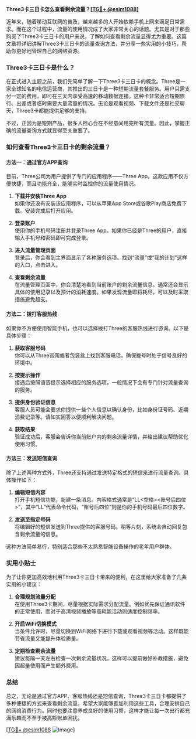 **Three3卡三日卡怎么查看剩余流量？[[TG💪+ @esim1088](https://t.me/s/esim1088)]**

近年来，随着移动互联网的普及，越来越多的人开始依赖手机上网来满足日常需求。而在这个过程中，流量的使用情况成了大家非常关心的话题。尤其是对于那些购买了Three3卡三日卡的用户来说，了解如何查看剩余流量显得尤为重要。这篇文章将详细讲解Three3卡三日卡的流量查询方法，并分享一些实用的小技巧，帮助你更好地管理自己的网络资源。

### Three3卡三日卡是什么？

在正式进入主题之前，我们先简单了解一下Three3卡三日卡的概念。Three是一家全球知名的电信运营商，其推出的三日卡是一种短期流量套餐服务。用户只需支付一定的费用，即可在三天内享受高速的移动数据连接。这种卡非常适合短期旅行、出差或者临时需要大量流量的情况。无论是观看视频、下载文件还是社交聊天，Three3卡都能提供足够的支持。

不过，正因为是短期产品，很多人担心会在不经意间用完所有流量。因此，掌握正确的流量查询方式就显得至关重要了。

### 如何查看Three3卡三日卡的剩余流量？

#### 方法一：通过官方APP查询

目前，Three公司为用户提供了专门的应用程序——Three App。这款应用不仅方便快捷，而且功能齐全，能够实时监控你的流量使用情况。

1. **下载并安装Three App**  
   如果你还没有安装该应用程序，可以从苹果App Store或谷歌Play商店免费下载。安装完成后打开应用。

2. **登录账户**  
   使用你的手机号码注册并登录Three App。如果你已经是Three的用户，直接输入手机号和密码即可完成登录。

3. **进入流量管理页面**  
   登录后，你会看到主界面显示了各种服务选项。找到“流量”或“我的计划”这样的入口，点击进入。

4. **查看剩余流量**  
   在流量管理页面中，你会清楚地看到当前账户的剩余流量信息。通常还会显示具体的使用记录以及预计的消耗速度。如果发现流量即将耗尽，可以及时采取措施避免超支。

#### 方法二：拨打客服热线

如果你不方便使用智能手机，也可以选择拨打Three的客服热线进行咨询。以下是具体步骤：

1. **获取客服号码**  
   你可以从Three官网或者包装盒上找到客服电话。确保拨号时处于信号良好的环境中。

2. **按提示操作**  
   接通后按照语音提示选择相应的服务选项。一般情况下会有专门针对流量查询的服务。

3. **提供身份验证信息**  
   客服人员可能会要求你提供一些个人信息以确认身份，比如身份证号码、近期消费记录等。请如实回答以便顺利解决问题。

4. **获取结果**  
   验证成功后，客服会告诉你当前账户内的剩余流量详情，并给出建议帮助优化使用习惯。

#### 方法三：发送短信查询

除了上述两种方式外，Three还支持通过发送特定格式的短信来进行流量查询。具体操作如下：

1. **编辑短信内容**  
   打开手机短信功能，新建一条消息。内容格式通常是“LL<空格><账号后四位>”，其中“LL”代表命令代码，“账号后四位”则是你的手机号码最后四位数字。

2. **发送至指定号码**  
   将编辑好的短信发送到Three提供的客服号码。稍等片刻，系统会自动回复包含剩余流量的信息。

这种方法简单易行，特别适合那些不太熟悉智能设备操作的老年用户群体。

### 实用小贴士

为了让你更加高效地利用Three3卡三日卡带来的便利，在这里给大家准备了几条实用的小建议：

1. **合理规划流量分配**  
   在使用Three3卡期间，尽量根据实际需求分配流量。例如优先保证通讯软件的正常使用，而对于高清视频播放等高耗能活动则适度控制频率。

2. **开启WiFi切换模式**  
   当条件允许时，尽量切换到WiFi网络下进行下载或观看视频等活动。这样既能节省流量又能提升体验质量。

3. **定期检查剩余流量**  
   建议每隔一天左右检查一次剩余流量状况，这样可以提前做好补救措施，避免因超量使用而产生额外费用。

### 总结

总之，无论是通过官方APP、客服热线还是短信查询，Three3卡三日卡都提供了多种便捷的方式来查看剩余流量。希望大家能够善加利用这些工具，合理安排自己的网络消费行为。同时也要注意养成良好的使用习惯，这样才能让每一次出行都充满乐趣而不至于被高额账单困扰。

[[TG💪+ @esim1088](https://t.me/s/esim1088) ![Image](https://i.postimg.cc/4NQfJmqS/Snipaste-2025-05-13-00-14-12.png)]